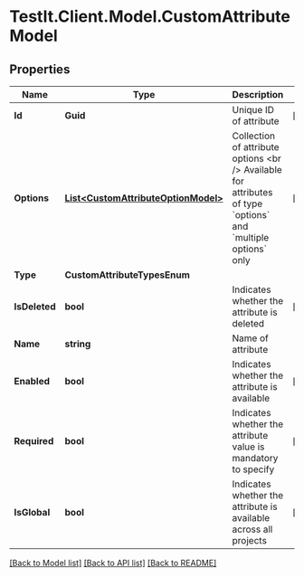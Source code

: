 # TestIt.Client.Model.CustomAttributeModel

## Properties

Name | Type | Description | Notes
------------ | ------------- | ------------- | -------------
**Id** | **Guid** | Unique ID of attribute | [optional] 
**Options** | [**List&lt;CustomAttributeOptionModel&gt;**](CustomAttributeOptionModel.md) | Collection of attribute options  &lt;br /&gt;  Available for attributes of type &#x60;options&#x60; and &#x60;multiple options&#x60; only | [optional] 
**Type** | **CustomAttributeTypesEnum** |  | 
**IsDeleted** | **bool** | Indicates whether the attribute is deleted | [optional] 
**Name** | **string** | Name of attribute | 
**Enabled** | **bool** | Indicates whether the attribute is available | [optional] 
**Required** | **bool** | Indicates whether the attribute value is mandatory to specify | [optional] 
**IsGlobal** | **bool** | Indicates whether the attribute is available across all projects | [optional] 

[[Back to Model list]](../README.md#documentation-for-models) [[Back to API list]](../README.md#documentation-for-api-endpoints) [[Back to README]](../README.md)

